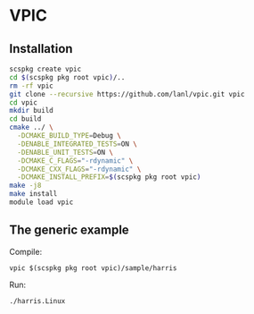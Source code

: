 # VPIC

## Installation

```bash
scspkg create vpic
cd $(scspkg pkg root vpic)/..
rm -rf vpic
git clone --recursive https://github.com/lanl/vpic.git vpic
cd vpic
mkdir build
cd build
cmake ../ \
  -DCMAKE_BUILD_TYPE=Debug \
  -DENABLE_INTEGRATED_TESTS=ON \
  -DENABLE_UNIT_TESTS=ON \
  -DCMAKE_C_FLAGS="-rdynamic" \
  -DCMAKE_CXX_FLAGS="-rdynamic" \
  -DCMAKE_INSTALL_PREFIX=$(scspkg pkg root vpic)
make -j8
make install
module load vpic
```

## The generic example

Compile:
```
vpic $(scspkg pkg root vpic)/sample/harris
```

Run:
```
./harris.Linux
```
